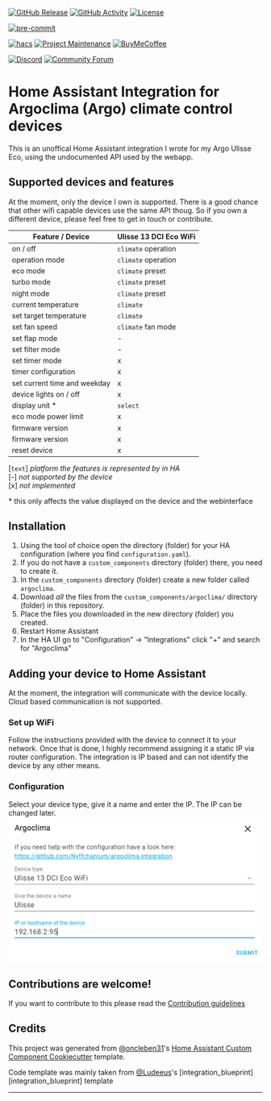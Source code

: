 [![GitHub Release][releases-shield]][releases]
[![GitHub Activity][commits-shield]][commits]
[![License][license-shield]](LICENSE)

[![pre-commit][pre-commit-shield]][pre-commit]

[![hacs][hacsbadge]][hacs]
[![Project Maintenance][maintenance-shield]][user_profile]
[![BuyMeCoffee][buymecoffeebadge]][buymecoffee]

[![Discord][discord-shield]][discord]
[![Community Forum][forum-shield]][forum]

# Home Assistant Integration for Argoclima (Argo) climate control devices

This is an unoffical Home Assistant integration I wrote for my Argo Ulisse Eco, using the undocumented API used by the webapp.

## Supported devices and features

At the moment, only the device I own is supported. There is a good chance that other wifi capable devices use the same API thoug. So if you own a different device, please feel free to get in touch or contribute.

| Feature / Device             | Ulisse 13 DCI Eco WiFi |
| ---------------------------- | ---------------------- |
| on / off                     | `climate` operation    |
| operation mode               | `climate` operation    |
| eco mode                     | `climate` preset       |
| turbo mode                   | `climate` preset       |
| night mode                   | `climate` preset       |
| current temperature          | `climate`              |
| set target temperature       | `climate`              |
| set fan speed                | `climate` fan mode     |
| set flap mode                | -                      |
| set filter mode              | -                      |
| set timer mode               | x                      |
| timer configuration          | x                      |
| set current time and weekday | x                      |
| device lights on / off       | x                      |
| display unit \*              | `select`               |
| eco mode power limit         | x                      |
| firmware version             | x                      |
| firmware version             | x                      |
| reset device                 | x                      |

[`text`] _platform the features is represented by in HA_\
[-] _not supported by the device_\
[x] _not implemented_

\* this only affects the value displayed on the device and the webinterface

## Installation

1. Using the tool of choice open the directory (folder) for your HA configuration (where you find `configuration.yaml`).
2. If you do not have a `custom_components` directory (folder) there, you need to create it.
3. In the `custom_components` directory (folder) create a new folder called `argoclima`.
4. Download _all_ the files from the `custom_components/argoclima/` directory (folder) in this repository.
5. Place the files you downloaded in the new directory (folder) you created.
6. Restart Home Assistant
7. In the HA UI go to "Configuration" -> "Integrations" click "+" and search for "Argoclima"

## Adding your device to Home Assistant

At the moment, the integration will communicate with the device locally. Cloud based communication is not supported.

### Set up WiFi

Follow the instructions provided with the device to connect it to your network. Once that is done, I highly recommend assigning it a static IP via router configuration. The integration is IP based and can not identify the device by any other means.

### Configuration

Select your device type, give it a name and enter the IP. The IP can be changed later.\
![configuration](config.png)

## Contributions are welcome!

If you want to contribute to this please read the [Contribution guidelines](CONTRIBUTING.md)

## Credits

This project was generated from [@oncleben31](https://github.com/oncleben31)'s [Home Assistant Custom Component Cookiecutter](https://github.com/oncleben31/cookiecutter-homeassistant-custom-component) template.

Code template was mainly taken from [@Ludeeus](https://github.com/ludeeus)'s [integration_blueprint][integration_blueprint] template

---

[argoclima]: https://github.com/nyffchanium/argoclima-integration
[buymecoffee]: https://www.buymeacoffee.com/nyffchanium
[buymecoffeebadge]: https://img.shields.io/badge/buy%20me%20a%20coffee-donate-yellow.svg?style=for-the-badge
[commits-shield]: https://img.shields.io/github/commit-activity/y/nyffchanium/argoclima-integration.svg?style=for-the-badge
[commits]: https://github.com/nyffchanium/argoclima-integration/commits/master
[hacs]: https://hacs.xyz
[hacsbadge]: https://img.shields.io/badge/HACS-Custom-orange.svg?style=for-the-badge
[discord]: https://discord.gg/Qa5fW2R
[discord-shield]: https://img.shields.io/discord/330944238910963714.svg?style=for-the-badge
[exampleimg]: example.png
[forum-shield]: https://img.shields.io/badge/community-forum-brightgreen.svg?style=for-the-badge
[forum]: https://community.home-assistant.io/
[license]: https://github.com/nyffchanium/argoclima-integration/blob/master/LICENSE
[license-shield]: https://img.shields.io/github/license/nyffchanium/argoclima-integration.svg?style=for-the-badge
[maintenance-shield]: https://img.shields.io/badge/maintainer-%40nyffchanium-blue.svg?style=for-the-badge
[pre-commit]: https://github.com/pre-commit/pre-commit
[pre-commit-shield]: https://img.shields.io/badge/pre--commit-enabled-brightgreen?style=for-the-badge
[releases-shield]: https://img.shields.io/github/release/nyffchanium/argoclima-integration.svg?style=for-the-badge
[releases]: https://github.com/nyffchanium/argoclima-integration/releases
[user_profile]: https://github.com/nyffchanium
